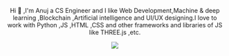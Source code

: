 <p align="center">Hi 👋 ,I'm Anuj a CS Engineer and I like Web Development,Machine & deep learning ,Blockchain ,Artificial intelligence and UI/UX designing.I love to work with Python ,JS ,HTML ,CSS and other frameworks and libraries of JS like THREE.js ,etc.</p>
<p align="center">
<img src="https://github-readme-stats.vercel.app/api/top-langs/?username=AnujSonawane&theme=tokyonight">
</p>
